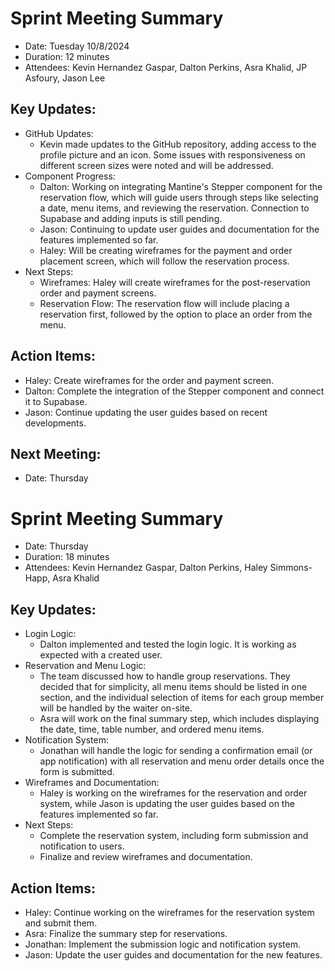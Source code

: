 # Sprint Meeting Summary
- Date: Tuesday 10/8/2024
- Duration: 12 minutes
- Attendees: Kevin Hernandez Gaspar, Dalton Perkins, Asra Khalid, JP Asfoury, Jason Lee

## Key Updates:
  - GitHub Updates:
    - Kevin made updates to the GitHub repository, adding access to the profile picture and an icon. Some issues with responsiveness on different screen sizes were noted and will be addressed.
  - Component Progress:
    - Dalton: Working on integrating Mantine's Stepper component for the reservation flow, which will guide users through steps like selecting a date, menu items, and reviewing the reservation. Connection to Supabase and adding inputs is still pending.
    - Jason: Continuing to update user guides and documentation for the features implemented so far.
    - Haley: Will be creating wireframes for the payment and order placement screen, which will follow the reservation process.
  - Next Steps:
    - Wireframes: Haley will create wireframes for the post-reservation order and payment screens.
    - Reservation Flow: The reservation flow will include placing a reservation first, followed by the option to place an order from the menu.
 ## Action Items:
  - Haley: Create wireframes for the order and payment screen.
  - Dalton: Complete the integration of the Stepper component and connect it to Supabase.
  - Jason: Continue updating the user guides based on recent developments.
 ## Next Meeting:
  - Date: Thursday

# Sprint Meeting Summary
- Date: Thursday
- Duration: 18 minutes
- Attendees: Kevin Hernandez Gaspar, Dalton Perkins, Haley Simmons-Happ, Asra Khalid

## Key Updates:
  - Login Logic:
    - Dalton implemented and tested the login logic. It is working as expected with a created user.
  - Reservation and Menu Logic:
    - The team discussed how to handle group reservations. They decided that for simplicity, all menu items should be listed in one section, and the individual selection of items for each group member will be handled by the waiter on-site.
    - Asra will work on the final summary step, which includes displaying the date, time, table number, and ordered menu items.
  - Notification System:
    - Jonathan will handle the logic for sending a confirmation email (or app notification) with all reservation and menu order details once the form is submitted.
  - Wireframes and Documentation:
    - Haley is working on the wireframes for the reservation and order system, while Jason is updating the user guides based on the features implemented so far.
  - Next Steps:
    - Complete the reservation system, including form submission and notification to users.
    - Finalize and review wireframes and documentation.
 ## Action Items:
   - Haley: Continue working on the wireframes for the reservation system and submit them.
   - Asra: Finalize the summary step for reservations.
   - Jonathan: Implement the submission logic and notification system.
   - Jason: Update the user guides and documentation for the new features.
